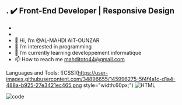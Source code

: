 . ✔️ Front-End Developer | Responsive Design
- 
- 
- 
- 👋 Hi, I’m @AL-MAHDI AIT-OUNZAR
- 👀 I’m interested in programming
- 🌱 I’m currently learning developpement informatique
- 📫 How to reach me mahditoto44@gmail.com

<!---
minado22/minado22 is a ✨ special ✨ repository because its `README.md` (this file) appears on your GitHub profile.
You can click the Preview link to take a look at your changes.
--->
Languages and Tools:
![CSS](https://user-images.githubusercontent.com/34896655/145996275-5f4f4a1c-d1a4-488a-b925-27e3421ec465.png style="width:60px;")
![HTML](https://user-images.githubusercontent.com/34896655/145996312-f56cf146-9ec3-4045-bee4-27eba72a5084.png)

![code](https://user-images.githubusercontent.com/34896655/145996104-70860f9c-babe-4734-bae2-ac0884232e19.gif)
